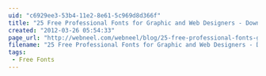 ```yaml
---
uid: "c6929ee3-53b4-11e2-8e61-5c969d8d366f"
title: "25 Free Professional Fonts for Graphic and Web Designers - Download"
created: "2012-03-26 05:54:33"
page_url: "http://webneel.com/webneel/blog/25-free-professional-fonts-graphic-web-designers-download"
filename: "25 Free Professional Fonts for Graphic and Web Designers - Download.html"
tags: 
 - Free Fonts
---
```

